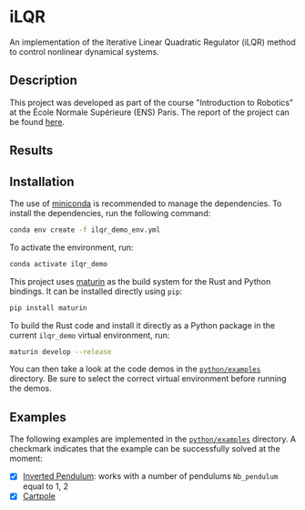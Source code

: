 # iLQR
An implementation of the Iterative Linear Quadratic Regulator (iLQR) method to control nonlinear dynamical systems.

## Description
This project was developed as part of the course "Introduction to Robotics" at the École Normale Supérieure (ENS) Paris. The report of the project can be found [here](report/report.pdf).

## Results


## Installation
The use of [miniconda](https://docs.conda.io/en/latest/miniconda.html) is recommended to manage the dependencies. To install the dependencies, run the following command:
```bash
conda env create -f ilqr_demo_env.yml
```
To activate the environment, run:
```bash
conda activate ilqr_demo
```

This project uses [maturin](https://www.maturin.rs/) as the build system for the Rust and Python bindings. It can be installed directly using `pip`:
```bash
pip install maturin
```
To build the Rust code and install it directly as a Python package in the current `ilqr_demo` virtual environment, run:
```bash
maturin develop --release
```
You can then take a look at the code demos in the [`python/examples`](python/examples/) directory. Be sure to select the correct virtual environment before running the demos.

## Examples
The following examples are implemented in the [`python/examples`](python/examples/) directory. A checkmark indicates that the example can be successfully solved at the moment:
- [x] [Inverted Pendulum](python/examples/inverted_pendulum.ipynb): works with a number of pendulums `Nb_pendulum` equal to 1, 2
- [x] [Cartpole](python/examples/cartpole.ipynb)
